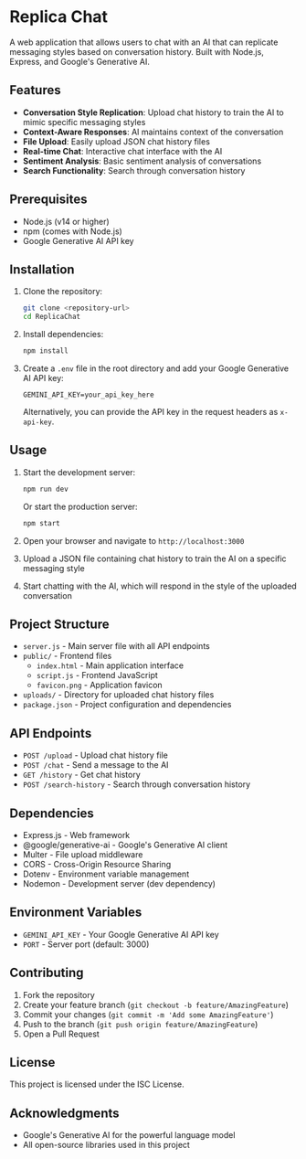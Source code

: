 # Replica Chat

A web application that allows users to chat with an AI that can replicate messaging styles based on conversation history. Built with Node.js, Express, and Google's Generative AI.

## Features

- **Conversation Style Replication**: Upload chat history to train the AI to mimic specific messaging styles
- **Context-Aware Responses**: AI maintains context of the conversation
- **File Upload**: Easily upload JSON chat history files
- **Real-time Chat**: Interactive chat interface with the AI
- **Sentiment Analysis**: Basic sentiment analysis of conversations
- **Search Functionality**: Search through conversation history

## Prerequisites

- Node.js (v14 or higher)
- npm (comes with Node.js)
- Google Generative AI API key

## Installation

1. Clone the repository:
   ```bash
   git clone <repository-url>
   cd ReplicaChat
   ```

2. Install dependencies:
   ```bash
   npm install
   ```

3. Create a `.env` file in the root directory and add your Google Generative AI API key:
   ```
   GEMINI_API_KEY=your_api_key_here
   ```
   
   Alternatively, you can provide the API key in the request headers as `x-api-key`.

## Usage

1. Start the development server:
   ```bash
   npm run dev
   ```
   
   Or start the production server:
   ```bash
   npm start
   ```

2. Open your browser and navigate to `http://localhost:3000`

3. Upload a JSON file containing chat history to train the AI on a specific messaging style

4. Start chatting with the AI, which will respond in the style of the uploaded conversation

## Project Structure

- `server.js` - Main server file with all API endpoints
- `public/` - Frontend files
  - `index.html` - Main application interface
  - `script.js` - Frontend JavaScript
  - `favicon.png` - Application favicon
- `uploads/` - Directory for uploaded chat history files
- `package.json` - Project configuration and dependencies

## API Endpoints

- `POST /upload` - Upload chat history file
- `POST /chat` - Send a message to the AI
- `GET /history` - Get chat history
- `POST /search-history` - Search through conversation history

## Dependencies

- Express.js - Web framework
- @google/generative-ai - Google's Generative AI client
- Multer - File upload middleware
- CORS - Cross-Origin Resource Sharing
- Dotenv - Environment variable management
- Nodemon - Development server (dev dependency)

## Environment Variables

- `GEMINI_API_KEY` - Your Google Generative AI API key
- `PORT` - Server port (default: 3000)

## Contributing

1. Fork the repository
2. Create your feature branch (`git checkout -b feature/AmazingFeature`)
3. Commit your changes (`git commit -m 'Add some AmazingFeature'`)
4. Push to the branch (`git push origin feature/AmazingFeature`)
5. Open a Pull Request

## License

This project is licensed under the ISC License.

## Acknowledgments

- Google's Generative AI for the powerful language model
- All open-source libraries used in this project
